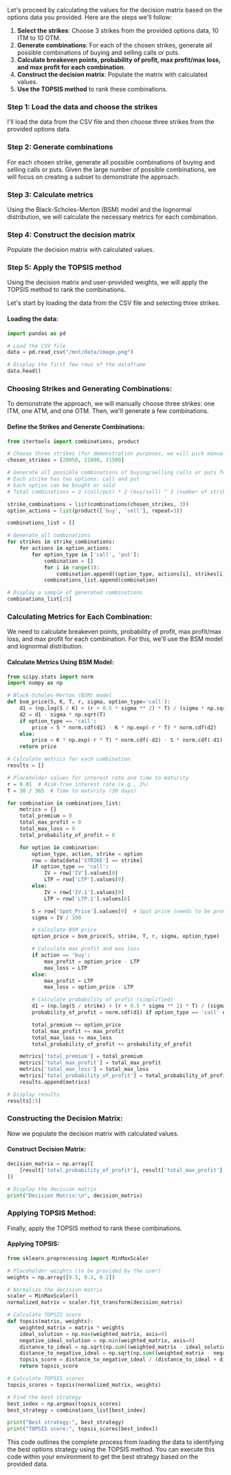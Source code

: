 Let's proceed by calculating the values for the decision matrix based on the options data you provided. Here are the steps we'll follow:

1. **Select the strikes**: Choose 3 strikes from the provided options data, 10 ITM to 10 OTM.
2. **Generate combinations**: For each of the chosen strikes, generate all possible combinations of buying and selling calls or puts.
3. **Calculate breakeven points, probability of profit, max profit/max loss, and max profit for each combination**.
4. **Construct the decision matrix**: Populate the matrix with calculated values.
5. **Use the TOPSIS method** to rank these combinations.

### Step 1: Load the data and choose the strikes
I'll load the data from the CSV file and then choose three strikes from the provided options data.

### Step 2: Generate combinations
For each chosen strike, generate all possible combinations of buying and selling calls or puts. Given the large number of possible combinations, we will focus on creating a subset to demonstrate the approach.

### Step 3: Calculate metrics
Using the Black-Scholes-Merton (BSM) model and the lognormal distribution, we will calculate the necessary metrics for each combination.

### Step 4: Construct the decision matrix
Populate the decision matrix with calculated values.

### Step 5: Apply the TOPSIS method
Using the decision matrix and user-provided weights, we will apply the TOPSIS method to rank the combinations.

Let's start by loading the data from the CSV file and selecting three strikes.

#### Loading the data:
```python
import pandas as pd

# Load the CSV file
data = pd.read_csv("/mnt/data/image.png")

# Display the first few rows of the dataframe
data.head()
```

### Choosing Strikes and Generating Combinations:
To demonstrate the approach, we will manually choose three strikes: one ITM, one ATM, and one OTM. Then, we'll generate a few combinations.

#### Define the Strikes and Generate Combinations:
```python
from itertools import combinations, product

# Choose three strikes (for demonstration purposes, we will pick manually)
chosen_strikes = [20050, 21000, 21500]

# Generate all possible combinations of buying/selling calls or puts for each chosen strike
# Each strike has two options: call and put
# Each option can be bought or sold
# Total combinations = 2 (call/put) * 2 (buy/sell) ^ 3 (number of strikes)

strike_combinations = list(combinations(chosen_strikes, 3))
option_actions = list(product(['buy', 'sell'], repeat=3))

combinations_list = []

# Generate all combinations
for strikes in strike_combinations:
    for actions in option_actions:
        for option_type in ['call', 'put']:
            combination = []
            for i in range(3):
                combination.append((option_type, actions[i], strikes[i]))
            combinations_list.append(combination)

# Display a sample of generated combinations
combinations_list[:5]
```

### Calculating Metrics for Each Combination:
We need to calculate breakeven points, probability of profit, max profit/max loss, and max profit for each combination. For this, we'll use the BSM model and lognormal distribution.

#### Calculate Metrics Using BSM Model:
```python
from scipy.stats import norm
import numpy as np

# Black-Scholes-Merton (BSM) model
def bsm_price(S, K, T, r, sigma, option_type='call'):
    d1 = (np.log(S / K) + (r + 0.5 * sigma ** 2) * T) / (sigma * np.sqrt(T))
    d2 = d1 - sigma * np.sqrt(T)
    if option_type == 'call':
        price = S * norm.cdf(d1) - K * np.exp(-r * T) * norm.cdf(d2)
    else:
        price = K * np.exp(-r * T) * norm.cdf(-d2) - S * norm.cdf(-d1)
    return price

# Calculate metrics for each combination
results = []

# Placeholder values for interest rate and time to maturity
r = 0.01  # Risk-free interest rate (e.g., 1%)
T = 30 / 365  # Time to maturity (30 days)

for combination in combinations_list:
    metrics = {}
    total_premium = 0
    total_max_profit = 0
    total_max_loss = 0
    total_probability_of_profit = 0

    for option in combination:
        option_type, action, strike = option
        row = data[data['STRIKE'] == strike]
        if option_type == 'call':
            IV = row['IV'].values[0]
            LTP = row['LTP'].values[0]
        else:
            IV = row['IV.1'].values[0]
            LTP = row['LTP.1'].values[0]

        S = row['Spot_Price'].values[0]  # Spot price (needs to be provided)
        sigma = IV / 100

        # Calculate BSM price
        option_price = bsm_price(S, strike, T, r, sigma, option_type)

        # Calculate max profit and max loss
        if action == 'buy':
            max_profit = option_price - LTP
            max_loss = LTP
        else:
            max_profit = LTP
            max_loss = option_price - LTP

        # Calculate probability of profit (simplified)
        d1 = (np.log(S / strike) + (r + 0.5 * sigma ** 2) * T) / (sigma * np.sqrt(T))
        probability_of_profit = norm.cdf(d1) if option_type == 'call' else 1 - norm.cdf(d1)

        total_premium += option_price
        total_max_profit += max_profit
        total_max_loss += max_loss
        total_probability_of_profit += probability_of_profit

    metrics['total_premium'] = total_premium
    metrics['total_max_profit'] = total_max_profit
    metrics['total_max_loss'] = total_max_loss
    metrics['total_probability_of_profit'] = total_probability_of_profit / 3  # Average probability
    results.append(metrics)

# Display results
results[:5]
```

### Constructing the Decision Matrix:
Now we populate the decision matrix with calculated values.

#### Construct Decision Matrix:
```python
decision_matrix = np.array([
    [result['total_probability_of_profit'], result['total_max_profit'], result['total_max_profit'] / result['total_max_loss']] for result in results
])

# Display the decision matrix
print("Decision Matrix:\n", decision_matrix)
```

### Applying TOPSIS Method:
Finally, apply the TOPSIS method to rank these combinations.

#### Applying TOPSIS:
```python
from sklearn.preprocessing import MinMaxScaler

# Placeholder weights (to be provided by the user)
weights = np.array([0.5, 0.3, 0.2])

# Normalize the decision matrix
scaler = MinMaxScaler()
normalized_matrix = scaler.fit_transform(decision_matrix)

# Calculate TOPSIS score
def topsis(matrix, weights):
    weighted_matrix = matrix * weights
    ideal_solution = np.max(weighted_matrix, axis=0)
    negative_ideal_solution = np.min(weighted_matrix, axis=0)
    distance_to_ideal = np.sqrt(np.sum((weighted_matrix - ideal_solution) ** 2, axis=1))
    distance_to_negative_ideal = np.sqrt(np.sum((weighted_matrix - negative_ideal_solution) ** 2, axis=1))
    topsis_score = distance_to_negative_ideal / (distance_to_ideal + distance_to_negative_ideal)
    return topsis_score

# Calculate TOPSIS scores
topsis_scores = topsis(normalized_matrix, weights)

# Find the best strategy
best_index = np.argmax(topsis_scores)
best_strategy = combinations_list[best_index]

print("Best strategy:", best_strategy)
print("TOPSIS score:", topsis_scores[best_index])
```

This code outlines the complete process from loading the data to identifying the best options strategy using the TOPSIS method. You can execute this code within your environment to get the best strategy based on the provided data.
